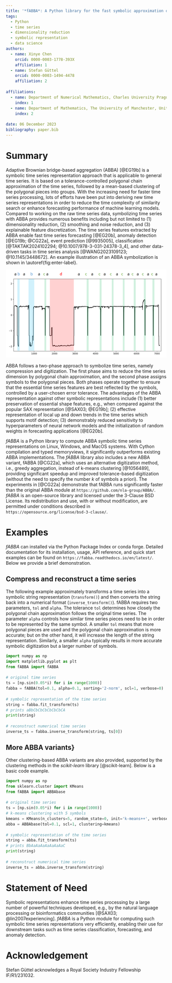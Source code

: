 ```yaml
---
title: '*fABBA*: A Python library for the fast symbolic approximation of time series'
tags:
  - Python
  - time series
  - dimensionality reduction
  - symbolic representation
  - data science
authors:
  - name: Xinye Chen
    orcid: 0000-0003-1778-393X
    affiliation: 1
  - name: Stefan Güttel
    orcid: 0000-0003-1494-4478
    affiliation: 2
    
affiliations:
  - name: Department of Numerical Mathematics, Charles University Prague, Czech Republic
    index: 1
  - name: Department of Mathematics, The University of Manchester, United Kingdom
    index: 2
    
date: 06 December 2023
bibliography: paper.bib
---
```




# Summary

Adaptive Brownian bridge-based aggregation (ABBA) [@EG19b] is a symbolic time series representation approach that is applicable to general time series. It is based on a tolerance-controlled polygonal chain approximation of the time series, followed by a mean-based clustering of the polygonal pieces into groups.  With the increasing need for faster time series processing, lots of efforts have been put into deriving new time series representations in order to reduce the time complexity of similarity search or enhance forecasting performance of machine learning models. Compared to working on the raw time series data, symbolizing time series with ABBA provides numerous benefits including but not limited to (1) dimensionality reduction, (2) smoothing and noise reduction, and (3) explainable feature discretization. The time series features extracted by ABBA enable fast time series forecasting [@EG20b], anomaly detection [@EG19b; @CG22a], event prediction [@9935005], classification [@TAKTAK2024102294; @10.1007/978-3-031-24378-3_4], and other data-driven tasks in time series analysis [@WANG2023109123; @10.1145/3448672]. An example illustration of an ABBA symbolization is shown in \autoref{fig:enter-label}.


![ABBA symbolization with 4 symbols.\label{fig:enter-label}](abba.png)

ABBA follows a two-phase approach to symbolize time series, namely compression and digitization. The first phase aims to reduce the time series dimension by polygonal chain approximation, and the second phase assigns symbols to the polygonal pieces. Both phases operate together to ensure that the essential time series features are best reflected by the symbols, controlled by a user-chosen error tolerance. The advantages of the ABBA representation against other symbolic representations include (1) better preservation of essential shape features, e.g., when compared against the popular SAX representation [@SAX03; @EG19b]; (2) effective representation of local up and down trends in the time series which supports motif detection; (3) demonstrably reduced sensitivity to hyperparameters of neural network models and the initialization of random weights in forecasting applications [@EG20b].  


*fABBA* is a Python library to compute ABBA symbolic time series representations on Linux, Windows, and MacOS systems. With Cython compilation and typed memoryviews, it significantly outperforms existing ABBA implementations. The *fABBA* library also includes a new ABBA variant, fABBA [@CG22a], which uses an alternative digitization method, i.e., greedy aggregation, instead of k-means clustering [@1056489], providing significant speedup and improved tolerance-based digitization (without the need to specify the number $k$ of symbols a priori). The experiments in [@CG22a] demonstrate that fABBA runs significantly faster than the original ABBA module at `https://github.com/nla-group/ABBA/`. *fABBA* is an open-source library and licensed under the 3-Clause BSD License. Its redistribution and use, with or without modification, are permitted under conditions described in `https://opensource.org/license/bsd-3-clause/`.


# Examples
*fABBA*  can installed via the Python Package Index or conda forge. Detailed documentation for its installation, usage, API reference, and quick start examples can be found on `https://fabba.readthedocs.io/en/latest/`. Below we provide a brief demonstration. 



## Compress and reconstruct a time series
The following example approximately transforms a time series into a symbolic string representation (`transform()`) and then converts the string back into a numerical format (`inverse_transform()`). fABBA requires two parameters, `tol` and `alpha`. The tolerance `tol` determines how closely the polygonal chain approximation follows the original time series. The parameter `alpha` controls how similar time series pieces need to be in order to be represented by the same symbol. A smaller `tol` means that more polygonal pieces are used and the polygonal chain approximation is more accurate; but on the other hand, it will increase the length of the string representation. Similarly, a smaller `alpha` typically results in more accurate symbolic digitization but a larger number of symbols.

```python
import numpy as np
import matplotlib.pyplot as plt
from fABBA import fABBA

# original time series
ts = [np.sin(0.05*i) for i in range(1000)] 
fabba = fABBA(tol=0.1, alpha=0.1, sorting='2-norm', scl=1, verbose=0) 

# symbolic representation of the time series
string = fabba.fit_transform(ts)
# prints aBbCbCbCbCbCbCbCA            
print(string)                               

# reconstruct numerical time series
inverse_ts = fabba.inverse_transform(string, ts[0]) 
```


## More ABBA variants}
Other clustering-based ABBA variants are also provided, supported by the clustering methods in the *scikit-learn* library [@scikit-learn]. Below is a basic code example.

```python
import numpy as np
from sklearn.cluster import KMeans
from fABBA import ABBAbase

# original time series
ts = [np.sin(0.05*i) for i in range(1000)]
# k-means clustering with 5 symbols         
kmeans = KMeans(n_clusters=5, random_state=0, init='k-means++', verbose=0) 
abba = ABBAbase(tol=0.1, scl=1, clustering=kmeans)

# symbolic representation of the time series
string = abba.fit_transform(ts)
# prints BbAaAaAaAaAaAaAaC                  
print(string)                                      

# reconstruct numerical time series
inverse_ts = abba.inverse_transform(string)        
```


# Statement of Need
Symbolic representations enhance time series processing by a large number of powerful techniques developed, e.g., by the natural language processing or bioinformatics communities [@SAX03; @lin2007experiencing]. *fABBA* is a Python module for computing such symbolic time series representations very efficiently, enabling their use for downstream tasks such as time series classification, forecasting, and anomaly detection. 

# Acknowledgement
Stefan Güttel acknowledges a Royal Society Industry Fellowship IF/R1/231032.
